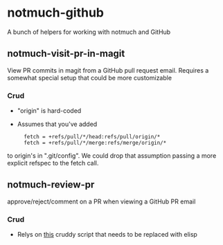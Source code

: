 
# notmuch-github

A bunch of helpers for working with notmuch and GitHub


## notmuch-visit-pr-in-magit

View PR commits in magit from a GitHub pull request email. Requires a somewhat
special setup that could be more customizable

### Crud

* "origin" is hard-coded
* Assumes that you've added

        fetch = +refs/pull/*/head:refs/pull/origin/*
        fetch = +refs/pull/*/merge:refs/merge/origin/*

to origin's in ".git/config".  We could drop that assumption
passing a more explicit refspec to the fetch call.

## notmuch-review-pr

approve/reject/comment on a PR when viewing a GitHub PR email

### Crud

* Relys on [this](./git-pr-event) cruddy script that needs to be replaced with elisp
